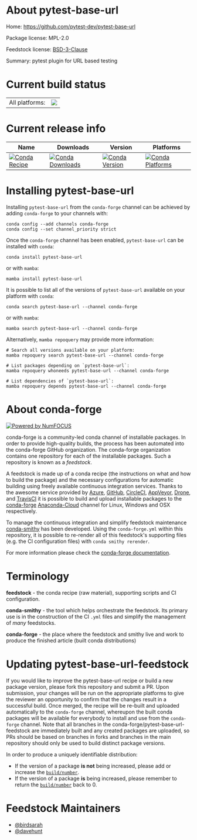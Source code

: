 About pytest-base-url
=====================

Home: https://github.com/pytest-dev/pytest-base-url

Package license: MPL-2.0

Feedstock license: [BSD-3-Clause](https://github.com/conda-forge/pytest-base-url-feedstock/blob/main/LICENSE.txt)

Summary: pytest plugin for URL based testing

Current build status
====================


<table><tr><td>All platforms:</td>
    <td>
      <a href="https://dev.azure.com/conda-forge/feedstock-builds/_build/latest?definitionId=3259&branchName=main">
        <img src="https://dev.azure.com/conda-forge/feedstock-builds/_apis/build/status/pytest-base-url-feedstock?branchName=main">
      </a>
    </td>
  </tr>
</table>

Current release info
====================

| Name | Downloads | Version | Platforms |
| --- | --- | --- | --- |
| [![Conda Recipe](https://img.shields.io/badge/recipe-pytest--base--url-green.svg)](https://anaconda.org/conda-forge/pytest-base-url) | [![Conda Downloads](https://img.shields.io/conda/dn/conda-forge/pytest-base-url.svg)](https://anaconda.org/conda-forge/pytest-base-url) | [![Conda Version](https://img.shields.io/conda/vn/conda-forge/pytest-base-url.svg)](https://anaconda.org/conda-forge/pytest-base-url) | [![Conda Platforms](https://img.shields.io/conda/pn/conda-forge/pytest-base-url.svg)](https://anaconda.org/conda-forge/pytest-base-url) |

Installing pytest-base-url
==========================

Installing `pytest-base-url` from the `conda-forge` channel can be achieved by adding `conda-forge` to your channels with:

```
conda config --add channels conda-forge
conda config --set channel_priority strict
```

Once the `conda-forge` channel has been enabled, `pytest-base-url` can be installed with `conda`:

```
conda install pytest-base-url
```

or with `mamba`:

```
mamba install pytest-base-url
```

It is possible to list all of the versions of `pytest-base-url` available on your platform with `conda`:

```
conda search pytest-base-url --channel conda-forge
```

or with `mamba`:

```
mamba search pytest-base-url --channel conda-forge
```

Alternatively, `mamba repoquery` may provide more information:

```
# Search all versions available on your platform:
mamba repoquery search pytest-base-url --channel conda-forge

# List packages depending on `pytest-base-url`:
mamba repoquery whoneeds pytest-base-url --channel conda-forge

# List dependencies of `pytest-base-url`:
mamba repoquery depends pytest-base-url --channel conda-forge
```


About conda-forge
=================

[![Powered by
NumFOCUS](https://img.shields.io/badge/powered%20by-NumFOCUS-orange.svg?style=flat&colorA=E1523D&colorB=007D8A)](https://numfocus.org)

conda-forge is a community-led conda channel of installable packages.
In order to provide high-quality builds, the process has been automated into the
conda-forge GitHub organization. The conda-forge organization contains one repository
for each of the installable packages. Such a repository is known as a *feedstock*.

A feedstock is made up of a conda recipe (the instructions on what and how to build
the package) and the necessary configurations for automatic building using freely
available continuous integration services. Thanks to the awesome service provided by
[Azure](https://azure.microsoft.com/en-us/services/devops/), [GitHub](https://github.com/),
[CircleCI](https://circleci.com/), [AppVeyor](https://www.appveyor.com/),
[Drone](https://cloud.drone.io/welcome), and [TravisCI](https://travis-ci.com/)
it is possible to build and upload installable packages to the
[conda-forge](https://anaconda.org/conda-forge) [Anaconda-Cloud](https://anaconda.org/)
channel for Linux, Windows and OSX respectively.

To manage the continuous integration and simplify feedstock maintenance
[conda-smithy](https://github.com/conda-forge/conda-smithy) has been developed.
Using the ``conda-forge.yml`` within this repository, it is possible to re-render all of
this feedstock's supporting files (e.g. the CI configuration files) with ``conda smithy rerender``.

For more information please check the [conda-forge documentation](https://conda-forge.org/docs/).

Terminology
===========

**feedstock** - the conda recipe (raw material), supporting scripts and CI configuration.

**conda-smithy** - the tool which helps orchestrate the feedstock.
                   Its primary use is in the construction of the CI ``.yml`` files
                   and simplify the management of *many* feedstocks.

**conda-forge** - the place where the feedstock and smithy live and work to
                  produce the finished article (built conda distributions)


Updating pytest-base-url-feedstock
==================================

If you would like to improve the pytest-base-url recipe or build a new
package version, please fork this repository and submit a PR. Upon submission,
your changes will be run on the appropriate platforms to give the reviewer an
opportunity to confirm that the changes result in a successful build. Once
merged, the recipe will be re-built and uploaded automatically to the
`conda-forge` channel, whereupon the built conda packages will be available for
everybody to install and use from the `conda-forge` channel.
Note that all branches in the conda-forge/pytest-base-url-feedstock are
immediately built and any created packages are uploaded, so PRs should be based
on branches in forks and branches in the main repository should only be used to
build distinct package versions.

In order to produce a uniquely identifiable distribution:
 * If the version of a package **is not** being increased, please add or increase
   the [``build/number``](https://docs.conda.io/projects/conda-build/en/latest/resources/define-metadata.html#build-number-and-string).
 * If the version of a package **is** being increased, please remember to return
   the [``build/number``](https://docs.conda.io/projects/conda-build/en/latest/resources/define-metadata.html#build-number-and-string)
   back to 0.

Feedstock Maintainers
=====================

* [@birdsarah](https://github.com/birdsarah/)
* [@davehunt](https://github.com/davehunt/)

